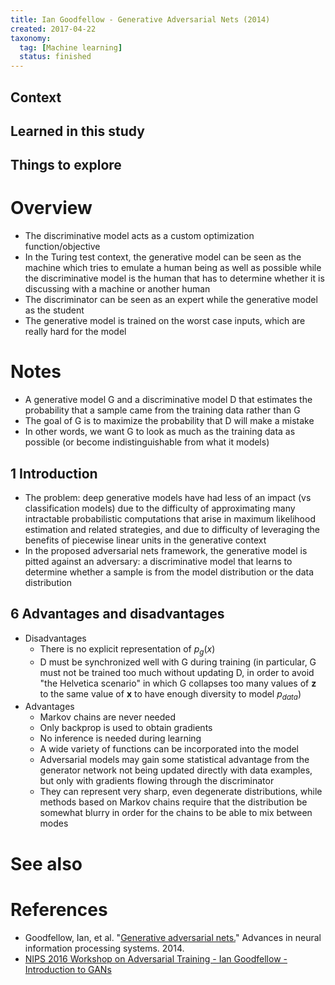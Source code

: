 ```yaml
---
title: Ian Goodfellow - Generative Adversarial Nets (2014)
created: 2017-04-22
taxonomy:
  tag: [Machine learning]
  status: finished
---
```


## Context

## Learned in this study

## Things to explore

# Overview
* The discriminative model acts as a custom optimization function/objective
* In the Turing test context, the generative model can be seen as the machine which tries to emulate a human being as well as possible while the discriminative model is the human that has to determine whether it is discussing with a machine or another human
* The discriminator can be seen as an expert while the generative model as the student
* The generative model is trained on the worst case inputs, which are really hard for the model

# Notes
* A generative model G and a discriminative model D that estimates the probability that a sample came from the training data rather than G
* The goal of G is to maximize the probability that D will make a mistake
* In other words, we want G to look as much as the training data as possible (or become indistinguishable from what it models)

## 1 Introduction
* The problem: deep generative models have had less of an impact (vs classification models) due to the difficulty of approximating many intractable probabilistic computations that arise in maximum likelihood estimation and related strategies, and due to difficulty of leveraging the benefits of piecewise linear units in the generative context
* In the proposed adversarial nets framework, the generative model is pitted against an adversary: a discriminative model that learns to determine whether a sample is from the model distribution or the data distribution

## 6 Advantages and disadvantages
* Disadvantages
	* There is no explicit representation of $p_g(x)$
	* D must be synchronized well with G during training (in particular, G must not be trained too much without updating D, in order to avoid "the Helvetica scenario" in which G collapses too many values of $\textbf{z}$ to the same value of $\textbf{x}$ to have enough diversity to model $p_{data}$)
* Advantages
	* Markov chains are never needed
	* Only backprop is used to obtain gradients
	* No inference is needed during learning
	* A wide variety of functions can be incorporated into the model
	* Adversarial models may gain some statistical advantage from the generator network not being updated directly with data examples, but only with gradients flowing through the discriminator
	* They can represent very sharp, even degenerate distributions, while methods based on Markov chains require that the distribution be somewhat blurry in order for the chains to be able to mix between modes

# See also

# References
* Goodfellow, Ian, et al. "[Generative adversarial nets.](http://papers.nips.cc/paper/5423-generative-adversarial-nets.pdf)" Advances in neural information processing systems. 2014.
* [NIPS 2016 Workshop on Adversarial Training - Ian Goodfellow - Introduction to GANs](https://www.youtube.com/watch?v=RvgYvHyT15E)

